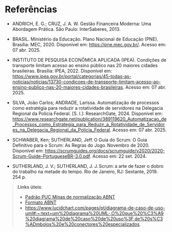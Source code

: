 # Referências


- ANDRICH, E. G.; CRUZ, J. A. W. Gestão Financeira Moderna: Uma Abordagem Prática. São Paulo: InterSaberes, 2013. 

- BRASIL. Ministério da Educação. Plano Nacional de Educação (PNE). Brasília: MEC, 2020. Disponível em: https://pne.mec.gov.br/. Acesso em: 07 abr. 2025. 

- INSTITUTO DE PESQUISA ECONÔMICA APLICADA (IPEA). Condições de transporte limitam acesso ao ensino público nas 20 maiores cidades brasileiras. Brasília: IPEA, 2022. Disponível em: https://www.ipea.gov.br/portal/categorias/45-todas-as-noticias/noticias/13730-condicoes-de-transporte-limitam-acesso-ao-ensino-publico-nas-20-maiores-cidades-brasileiras. Acesso em: 07 abr. 2025. 

- SILVA, João Carlos; ANDRADE, Larissa. Automatização de processos como estratégia para reduzir a rotatividade de servidores na Delegacia Regional da Polícia Federal. [S. l.]: ResearchGate, 2024. Disponível em:  https://www.researchgate.net/publication/389119620_Automatizacao_de_Processos_como_Estrategia_para_Reduzir_a_Rotatividade_de_Servidores_na_Delegacia_Regional_da_Policia_Federal. Acesso em: 07 abr. 2025. 

- SCHWABER, Ken; SUTHERLAND, Jeff. O Guia do Scrum: O Guia Definitivo para o Scrum: As Regras do Jogo. Novembro de 2020. Disponível em: https://scrumguides.org/docs/scrumguide/v2020/2020-Scrum-Guide-PortugueseBR-3.0.pdf. Acesso em: 22 set. 2024. 

- SUTHERLAND, J. V.; SUTHERLAND, J. J. Scrum: a arte de fazer o dobro do trabalho na metade do tempo. Rio de Janeiro, RJ: Sextante, 2019. 254 p. 





> **Links úteis**:
> - [Padrão PUC Minas de normalização ABNT](http://portal.pucminas.br/biblioteca/documentos/GUIA-COMPLETO-ABNT-Elaborar-formatar-trabalho-cientificoNOVO.pdf)
> - [Formato ABNT](https://www.normastecnicas.com/abnt/)
> - https://www.lucidchart.com/pages/pt/diagrama-de-caso-de-uso-uml#:~:text=um%20diagrama%20UML-,O%20que%20%C3%A9%20diagrama%20de%20caso%20de%20uso%3F,de%20s%C3%ADmbolos%20e%20conectores%20especializados.
